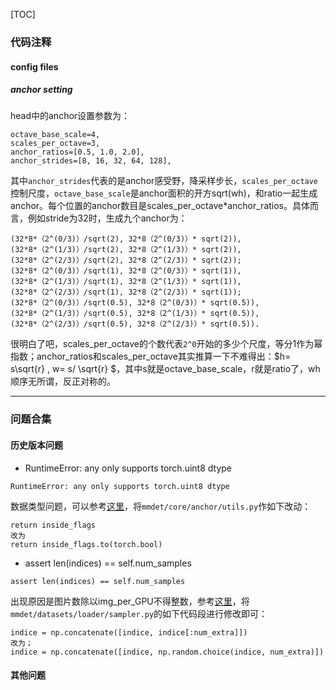 [TOC]

### 代码注释
#### config files

##### anchor setting

head中的anchor设置参数为：

```
octave_base_scale=4,
scales_per_octave=3,
anchor_ratios=[0.5, 1.0, 2.0],
anchor_strides=[8, 16, 32, 64, 128],
```

其中`anchor_strides`代表的是anchor感受野，降采样步长，`scales_per_octave`控制尺度，`octave_base_scale`是anchor面积的开方sqrt(wh)，和ratio一起生成anchor。每个位置的anchor数目是scales_per_octave*anchor_ratios。具体而言，例如stride为32时，生成九个anchor为：

```
(32*8*（2^(0/3)）/sqrt(2), 32*8（2^(0/3)）* sqrt(2)), 
(32*8*（2^(1/3)）/sqrt(2), 32*8（2^(1/3)）* sqrt(2)),
(32*8*（2^(2/3)）/sqrt(2), 32*8（2^(2/3)）* sqrt(2));
(32*8*（2^(0/3)）/sqrt(1), 32*8（2^(0/3)）* sqrt(1)),
(32*8*（2^(1/3)）/sqrt(1), 32*8（2^(1/3)）* sqrt(1)),
(32*8*（2^(2/3)）/sqrt(1), 32*8（2^(2/3)）* sqrt(1));
(32*8*（2^(0/3)）/sqrt(0.5), 32*8（2^(0/3)）* sqrt(0.5)), 
(32*8*（2^(1/3)）/sqrt(0.5), 32*8（2^(1/3)）* sqrt(0.5)),
(32*8*（2^(2/3)）/sqrt(0.5), 32*8（2^(2/3)）* sqrt(0.5)).
```

很明白了吧，scales_per_octave的个数代表`2^0`开始的多少个尺度，等分1作为幂指数；anchor_ratios和scales_per_octave其实推算一下不难得出：$h= s\sqrt{r} , w= s/ \sqrt{r} $，其中s就是octave_base_scale，r就是ratio了，wh顺序无所谓，反正对称的。

---

### 问题合集

#### 历史版本问题

* RuntimeError: any only supports torch.uint8 dtype

```
RuntimeError: any only supports torch.uint8 dtype
```

数据类型问题，可以参考[这里](https://github.com/open-mmlab/mmdetection/pull/2939/commits/ccc9fe69a37ddfbce48f37ac9c4dc56346d6589d)，将`mmdet/core/anchor/utils.py`作如下改动：

```
return inside_flags
改为
return inside_flags.to(torch.bool)
```

* assert len(indices) == self.num_samples

```
assert len(indices) == self.num_samples
```

出现原因是图片数除以img_per_GPU不得整数，参考[这里](https://github.com/open-mmlab/mmdetection/pull/1610/commits/1e1297897b46f094db13e15849a8cfd0942bcb6d)，将`mmdet/datasets/loader/sampler.py`的如下代码段进行修改即可：

```
indice = np.concatenate([indice, indice[:num_extra]])
改为；
indice = np.concatenate([indice, np.random.choice(indice, num_extra)])
```



#### 其他问题